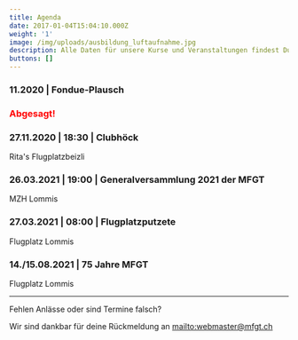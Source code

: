 ```yaml
---
title: Agenda
date: 2017-01-04T15:04:10.000Z
weight: '1'
image: /img/uploads/ausbildung_luftaufnahme.jpg
description: Alle Daten für unsere Kurse und Veranstaltungen findest Du in unserer Agenda.
buttons: []
---
```

### 11.2020 | Fondue-Plausch

### <font color=red>Abgesagt!</font>

### 27.11.2020 | 18:30 | Clubhöck

Rita's Flugplatzbeizli

### 26.03.2021 | 19:00 | Generalversammlung 2021 der MFGT

MZH Lommis

### 27.03.2021 | 08:00 | Flugplatzputzete

Flugplatz Lommis

### 14./15.08.2021 | 75 Jahre MFGT

Flugplatz Lommis

<hr>

Fehlen Anlässe oder sind Termine falsch?

Wir sind dankbar für deine Rückmeldung an <mailto:webmaster@mfgt.ch>
